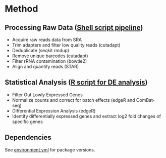 # __Method__
## Processing Raw Data ([Shell script pipeline](https://github.com/samuelcampione/Ribo_Seq_Pipeline_and_Analysis/blob/main/ribo_profiling_pipeline_stdin.sh))
- Acquire raw reads data from SRA
- Trim adapters and filter low quality reads (cutadapt)
- Deduplicate (seqkit rmdup)
- Remove unique barcodes (cutadapt)
- Filter rRNA contamination (bowtie2)
- Align and quantify reads (STAR)
## Statistical Analysis ([R script for DE analysis](https://github.com/samuelcampione/Ribo_Seq_Pipeline_and_Analysis/blob/main/GIR2%20vs%20WT%20differential%20analysis.R))
- Filter Out Lowly Expressed Genes
- Normalize counts and correct for batch effects (edgeR and ComBat-seq)
- Differential Expression Analysis (edgeR)
- Identify differentially expressed genes and extract log2 fold changes of specific genes

## Dependencies
See [environment.yml](https://github.com/samuelcampione/Ribo_Seq_Pipeline_and_Analysis/blob/main/environment.yml) for package versions.
